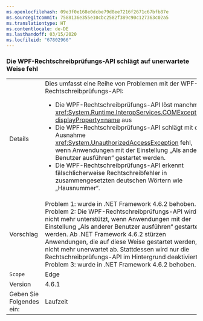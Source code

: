 ```yaml
---
ms.openlocfilehash: 09e3f0e168e0dcbe79d8ee7216f2671c67bfb87e
ms.sourcegitcommit: 7588136e355e10cbc2582f389c90c127363c02a5
ms.translationtype: HT
ms.contentlocale: de-DE
ms.lasthandoff: 03/15/2020
ms.locfileid: "67802966"
---
```

### <a name="wpf-spell-checking-fails-in-unexpected-ways"></a>Die WPF-Rechtschreibprüfungs-API schlägt auf unerwartete Weise fehl

|   |   |
|---|---|
|Details|Dies umfasst eine Reihe von Problemen mit der WPF-Rechtschreibprüfungs-API:<ul><li>Die WPF-Rechtschreibprüfungs-API löst manchmal <xref:System.Runtime.InteropServices.COMException?displayProperty=name> aus</li><li>Die WPF-Rechtschreibprüfungs-API schlägt mit der Ausnahme <xref:System.UnauthorizedAccessException> fehl, wenn Anwendungen mit der Einstellung „Als anderer Benutzer ausführen“ gestartet werden.</li><li>Die WPF-Rechtschreibprüfungs-API erkennt fälschlicherweise Rechtschreibfehler in zusammengesetzten deutschen Wörtern wie „Hausnummer“.</li></ul>|
|Vorschlag|Problem 1: wurde in .NET Framework 4.6.2 behoben. Problem 2: Die WPF-Rechtschreibprüfungs-API wird nicht mehr unterstützt, wenn Anwendungen mit der Einstellung „Als anderer Benutzer ausführen“ gestartet werden. Ab .NET Framework 4.6.2 stürzen Anwendungen, die auf diese Weise gestartet werden, nicht mehr unerwartet ab. Stattdessen wird nur die Rechtschreibprüfungs-API im Hintergrund deaktiviert. Problem 3: wurde in .NET Framework 4.6.2 behoben.|
|`Scope`|Edge|
|Version|4.6.1|
|Geben Sie Folgendes ein:|Laufzeit|
